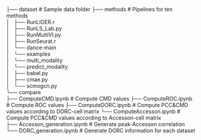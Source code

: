 ├── dataset                                                       # Sample data folder
├── methods                                                       # Pipelines for ten methods                     
│   ├── RunLIGER.r                     
│   ├── RunLS_Lab.py                       
│   ├── RunMultiVI.py                
│   ├── RunSeurat.r                          
│   └── dance-main                           
│       └── examples                    
│           └── multi_modality               
│               └── predict_modality          
│                   ├── babel.py                 
│                   ├── cmae.py                    
│                   └── scmogcn.py                         
└── compare                    
      ├── ComputeCMD.ipynb                                 # Compute CMD values
      ├── ComputeROC.ipynb                                 # Compute ROC values
      ├── ComputeDORC.ipynb                                # Compute PCC&CMD values according to DORC-cell matrix 
      └── ComputeAccesson.ipynb                            # Compute PCC&CMD values according to Accesson-cell matrix           
      ├── Accesson_generation.ipynb                        # Generate peak-Accesson correlation
      └── DORC_generation.ipynb                            # Generate DORC information for each dataset                 